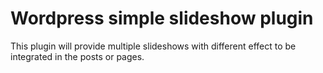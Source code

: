# Wordpress simple slideshow plugin

This plugin will provide multiple slideshows with different effect to be integrated in the posts or pages.